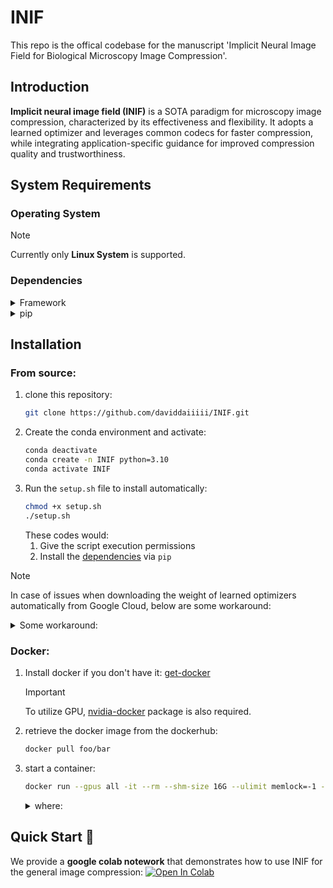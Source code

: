 # INIF
This repo is the offical codebase for the manuscript 'Implicit Neural Image Field for Biological Microscopy Image Compression'.

## Introduction
**Implicit neural image field (INIF)** is a SOTA paradigm for microscopy image compression, characterized by its effectiveness and flexibility. It adopts a learned optimizer and leverages common codecs for faster compression, while integrating application-specific guidance for improved compression quality and trustworthiness.
## System Requirements

### Operating System
> [!NOTE] 
> Currently only **Linux System** is supported.

### Dependencies

<details>
<summary>Framework</summary>

- jax==0.4.26[cuda12_pip]
- tensorflow==2.8.4 (Nvidia-GPU version)

</details>

<details>
<summary>pip</summary>

- dm-haiku
- learned optimizer (lopt)
- optax
- ipywidgets
- tifffile
- opencv-python
- matplotlib
- pandas
- learned-optimization

</details>

## Installation

### From source:
   1. clone this repository:
      ```bash
      git clone https://github.com/daviddaiiiii/INIF.git
      ```
   2. Create the conda environment and activate:
      ```bash
      conda deactivate
      conda create -n INIF python=3.10
      conda activate INIF
      ```
   3. Run the `setup.sh` file to install automatically: 
      ```bash
      chmod +x setup.sh
      ./setup.sh
      ```
      These codes would:
         1. Give the script execution permissions
         2. Install the [dependencies](#dependencies) via `pip`

> [!NOTE] 
> In case of issues when downloading the weight of learned optimizers automatically from Google Cloud, below are some workaround:
<details>
<summary>Some workaround:</summary>

   1. We provide the default weight and continue trained weight in '../INIF/Learned_optimizer_weight'
   2. go to '../anaconda3/envs/INIF/lib/pythonX.XX/site-packages/learned_optimization/research/general_lopt/pretrained_optimizers.py'

      > [!TIP] 
      > `ctrl`+`click` on 'from learned_optimization.research.general_lopt import pretrained_optimizers' to jump to the file

   3. replace the path in line143 to '../INIF/Learned_optimizer_weight
      ```bash
      _pretrain_no_config_root = 'gs://gresearch/learned_optimization/pretrained_lopts/no_config/'
      ```

</details>

### Docker:

1. Install docker if you don't have it: [get-docker](https://docs.docker.com/get-docker/)
   > [!IMPORTANT]  
   > To utilize GPU, [nvidia-docker](https://docs.nvidia.com/datacenter/cloud-native/container-toolkit/latest/install-guide.html#installing-with-apt) package is also required.


2. retrieve the docker image from the dockerhub:
   ```bash
   docker pull foo/bar
   ```
3. start a container:
   ```bash
   docker run --gpus all -it --rm --shm-size 16G --ulimit memlock=-1 -v ./INIF:/INIF/ --name inif inif
   ```

   <details>

   <summary>where:</summary>

   - `--gpus`: use the gpu
   - `-it`: interact with the container
   - `--rm`: remove the container after exit
   - `--shm-size`: set the shared memory size to avoid memory issues
   - `--ulimit memlock=-1`: remove mem lock limit
   - `-v`: mount the current directory to the container
   - `--name`: name the container
   
   </details>

## Quick Start :rocket:
We provide a **google colab notework** that demonstrates how to use INIF for the general image compression: [![Open In Colab](https://colab.research.google.com/assets/colab-badge.svg)](https://colab.research.google.com/github/daviddaiiiii/INIF/blob/main/compression_tutorial.ipynb)